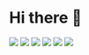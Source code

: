 # Hi there 👋
<img src="https://img.shields.io/badge/node.js-%23323330.svg?style=for-the-badge&logo=node.js&logoColor=%23ffffff" />
<img src="https://img.shields.io/badge/typescript-%23007ACC.svg?style=for-the-badge&logo=typescript&logoColor=white" />
<img src="https://img.shields.io/badge/javascript-%23F7DF1E.svg?style=for-the-badge&logo=javascript&logoColor=black" />
<img src="https://img.shields.io/badge/react-%2361DAFB.svg?style=for-the-badge&logo=react&logoColor=black" />
<img src="https://img.shields.io/badge/react_native-%2361DAFB.svg?style=for-the-badge&logo=react&logoColor=black" />
<img src="https://img.shields.io/badge/mysql-%234479A1.svg?style=for-the-badge&logo=mysql&logoColor=white" />

<!--
**elioteloi/elioteloi** is a ✨ _special_ ✨ repository because its `README.md` (this file) appears on your GitHub profile.

Here are some ideas to get you started:

- 🔭 I’m currently working on ...
- 🌱 I’m currently learning ...
- 👯 I’m looking to collaborate on ...
- 🤔 I’m looking for help with ...
- 💬 Ask me about ...
- 📫 How to reach me: ...
- 😄 Pronouns: ...
- ⚡ Fun fact: ...
-->
